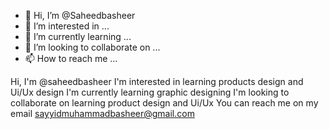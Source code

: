 - 👋 Hi, I’m @Saheedbasheer
- 👀 I’m interested in ...
- 🌱 I’m currently learning ...
- 💞️ I’m looking to collaborate on ...
- 📫 How to reach me ...

<!---
Saheedbasheer/Saheedbasheer is a ✨ special ✨ repository because its `README.md` (this file) appears on your GitHub profile.
You can click the Preview link to take a look at your changes.
--->
Hi, I'm @saheedbasheer
I'm interested in learning products design and Ui/Ux design 
I'm currently learning graphic designing 
I'm looking to collaborate on learning product design and Ui/Ux
You can reach me on my email sayyidmuhammadbasheer@gmail.com
